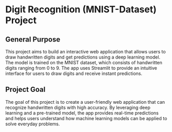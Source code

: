 # Digit Recognition (MNIST-Dataset) Project

## General Purpose
This project aims to build an interactive web application that allows users to draw handwritten digits and get predictions using a deep learning model. The model is trained on the MNIST dataset, which consists of handwritten digits ranging from 0 to 9. The app uses Streamlit to provide an intuitive interface for users to draw digits and receive instant predictions.

## Project Goal
The goal of this project is to create a user-friendly web application that can recognize handwritten digits with high accuracy. By leveraging deep learning and a pre-trained model, the app provides real-time predictions and helps users understand how machine learning models can be applied to solve everyday problems.
